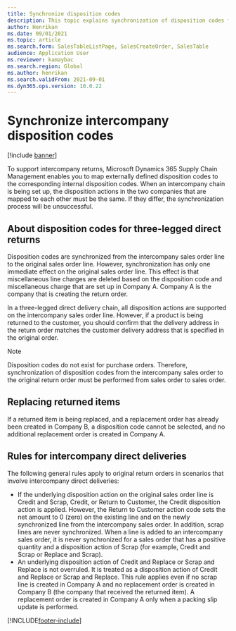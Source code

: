 ```yaml
---
title: Synchronize disposition codes
description: This topic explains synchronization of disposition codes for intercompany commerce
author: Henrikan
ms.date: 09/01/2021
ms.topic: article
ms.search.form: SalesTableListPage, SalesCreateOrder, SalesTable
audience: Application User
ms.reviewer: kamaybac
ms.search.region: Global
ms.author: henrikan
ms.search.validFrom: 2021-09-01
ms.dyn365.ops.version: 10.0.22
---
```


# Synchronize intercompany disposition codes

[!include [banner](../../includes/banner.md)]

To support intercompany returns, Microsoft Dynamics 365 Supply Chain Management enables you to map externally defined disposition codes to the corresponding internal disposition codes. When an intercompany chain is being set up, the disposition actions in the two companies that are mapped to each other must be the same. If they differ, the synchronization process will be unsuccessful.

## About disposition codes for three-legged direct returns

Disposition codes are synchronized from the intercompany sales order line to the original sales order line. However, synchronization has only one immediate effect on the original sales order line. This effect is that miscellaneous line charges are deleted based on the disposition code and miscellaneous charge that are set up in Company A. Company A is the company that is creating the return order.

In a three-legged direct delivery chain, all disposition actions are supported on the intercompany sales order line. However, if a product is being returned to the customer, you should confirm that the delivery address in the return order matches the customer delivery address that is specified in the original order.

> [!NOTE]
> Disposition codes do not exist for purchase orders. Therefore, synchronization of disposition codes from the intercompany sales order to the original return order must be performed from sales order to sales order.

## Replacing returned items

If a returned item is being replaced, and a replacement order has already been created in Company B, a disposition code cannot be selected, and no additional replacement order is created in Company A.

## Rules for intercompany direct deliveries

The following general rules apply to original return orders in scenarios that involve intercompany direct deliveries:

- If the underlying disposition action on the original sales order line is Credit and Scrap, Credit, or Return to Customer, the Credit disposition action is applied. However, the Return to Customer action code sets the net amount to 0 (zero) on the existing line and on the newly synchronized line from the intercompany sales order. In addition, scrap lines are never synchronized. When a line is added to an intercompany sales order, it is never synchronized for a sales order that has a positive quantity and a disposition action of Scrap (for example, Credit and Scrap or Replace and Scrap).
- An underlying disposition action of Credit and Replace or Scrap and Replace is not overruled. It is treated as a disposition action of Credit and Replace or Scrap and Replace. This rule applies even if no scrap line is created in Company A and no replacement order is created in Company B (the company that received the returned item). A replacement order is created in Company A only when a packing slip update is performed.

[!INCLUDE[footer-include](../../includes/footer-banner.md)]
